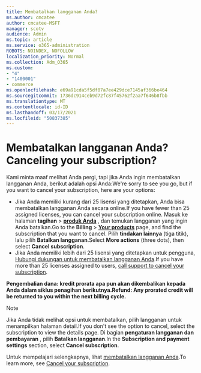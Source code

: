 ```yaml
---
title: Membatalkan langganan Anda?
ms.author: cmcatee
author: cmcatee-MSFT
manager: scotv
audience: Admin
ms.topic: article
ms.service: o365-administration
ROBOTS: NOINDEX, NOFOLLOW
localization_priority: Normal
ms.collection: Adm_O365
ms.custom:
- "4"
- "1400001"
- commerce
ms.openlocfilehash: e69a91cda5f5df07a7ee429dce7145af366be464
ms.sourcegitcommit: 1736dc914ceb9d72fc87f45762f2aa7f646b8fbb
ms.translationtype: MT
ms.contentlocale: id-ID
ms.lasthandoff: 03/17/2021
ms.locfileid: "50837385"
---
```

# <a name="canceling-your-subscription"></a><span data-ttu-id="49431-102">Membatalkan langganan Anda?</span><span class="sxs-lookup"><span data-stu-id="49431-102">Canceling your subscription?</span></span>

<span data-ttu-id="49431-103">Kami minta maaf melihat Anda pergi, tapi jika Anda ingin membatalkan langganan Anda, berikut adalah opsi Anda:</span><span class="sxs-lookup"><span data-stu-id="49431-103">We're sorry to see you go, but if you want to cancel your subscription, here are your options:</span></span>
  
- <span data-ttu-id="49431-104">Jika Anda memiliki kurang dari 25 lisensi yang ditetapkan, Anda bisa membatalkan langganan Anda secara online.</span><span class="sxs-lookup"><span data-stu-id="49431-104">If you have fewer than 25 assigned licenses, you can cancel your subscription online.</span></span> <span data-ttu-id="49431-105">Masuk ke halaman **tagihan** \> **[produk Anda](https://go.microsoft.com/fwlink/p/?linkid=842054)** , dan temukan langganan yang ingin Anda batalkan.</span><span class="sxs-lookup"><span data-stu-id="49431-105">Go to the **Billing** \> **[Your products](https://go.microsoft.com/fwlink/p/?linkid=842054)** page, and find the subscription that you want to cancel.</span></span> <span data-ttu-id="49431-106">Pilih **tindakan lainnya** (tiga titik), lalu pilih **Batalkan langganan**.</span><span class="sxs-lookup"><span data-stu-id="49431-106">Select **More actions** (three dots), then select **Cancel subscription**.</span></span>
- <span data-ttu-id="49431-107">Jika Anda memiliki lebih dari 25 lisensi yang ditetapkan untuk pengguna, [Hubungi dukungan untuk membatalkan langganan Anda](https://docs.microsoft.com/microsoft-365/admin/contact-support-for-business-products?view=o365-worldwide).</span><span class="sxs-lookup"><span data-stu-id="49431-107">If you have more than 25 licenses assigned to users, [call support to cancel your subscription](https://docs.microsoft.com/microsoft-365/admin/contact-support-for-business-products?view=o365-worldwide).</span></span>
  
<span data-ttu-id="49431-108">**Pengembalian dana: kredit prorata apa pun akan dikembalikan kepada Anda dalam siklus penagihan berikutnya.**</span><span class="sxs-lookup"><span data-stu-id="49431-108">**Refund: Any prorated credit will be returned to you within the next billing cycle.**</span></span>

> [!NOTE]
> <span data-ttu-id="49431-109">Jika Anda tidak melihat opsi untuk membatalkan, pilih langganan untuk menampilkan halaman detail.</span><span class="sxs-lookup"><span data-stu-id="49431-109">If you don't see the option to cancel, select the subscription to view the details page.</span></span> <span data-ttu-id="49431-110">Di bagian **pengaturan langganan dan pembayaran** , pilih **Batalkan langganan**.</span><span class="sxs-lookup"><span data-stu-id="49431-110">In the **Subscription and payment settings** section, select **Cancel subscription**.</span></span>

<span data-ttu-id="49431-111">Untuk mempelajari selengkapnya, lihat [membatalkan langganan Anda](https://docs.microsoft.com/microsoft-365/commerce/subscriptions/cancel-your-subscription).</span><span class="sxs-lookup"><span data-stu-id="49431-111">To learn more, see [Cancel your subscription](https://docs.microsoft.com/microsoft-365/commerce/subscriptions/cancel-your-subscription).</span></span>